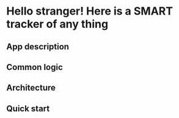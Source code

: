 # Hello stranger! Here is a SMART tracker of any thing

## App description
## Common logic
## Architecture
## Quick start